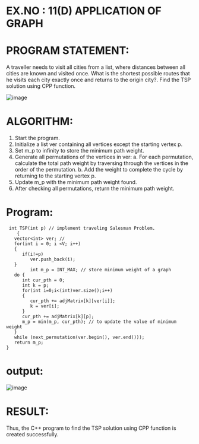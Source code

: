 
# EX.NO : 11(D)  APPLICATION OF GRAPH 
 
# PROGRAM STATEMENT: 
 
A traveller needs to visit all cities from a list, where distances between all cities are known and visited once. What is the shortest possible routes that he visits each city exactly once and returns to 
the origin city?. Find the TSP solution using CPP function. 

![image](https://github.com/user-attachments/assets/80780670-4fe9-4ed4-9ff3-5b3e7ee001e3)

 
# ALGORITHM:   
 
1. Start the program. 
2. Initialize a list ver containing all vertices except the starting vertex p. 
3. Set m_p to infinity to store the minimum path weight. 
4. Generate all permutations of the vertices in ver: 
a. For each permutation, calculate the total path weight by traversing through the vertices in the order of the permutation. 
b. Add the weight to complete the cycle by returning to the starting vertex p. 
5. Update m_p with the minimum path weight found. 
6. After checking all permutations, return the minimum path weight.

# Program:
```
 int TSP(int p) // implement traveling Salesman Problem. 
    {
   vector<int> ver; //
   for(int i = 0; i <V; i++)
   {
      if(i!=p)
         ver.push_back(i);
   }
         int m_p = INT_MAX; // store minimum weight of a graph
   do {
      int cur_pth = 0;
      int k = p;
      for(int i=0;i<(int)ver.size();i++)
      {
         cur_pth += adjMatrix[k][ver[i]];
         k = ver[i];
      }
      cur_pth += adjMatrix[k][p];
      m_p = min(m_p, cur_pth); // to update the value of minimum weight
   }
   while (next_permutation(ver.begin(), ver.end()));
   return m_p;
}
```

# output:

![image](https://github.com/user-attachments/assets/1446f9e2-dce1-4489-a088-b696901e5cf6)

# RESULT: 
 
Thus, the C++ program to find the TSP solution using CPP function is created successfully.
